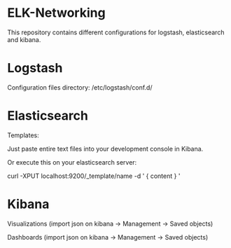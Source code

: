 # ELK-Networking
This repository contains different configurations for logstash, elasticsearch and kibana.

# Logstash
Configuration files directory: /etc/logstash/conf.d/

# Elasticsearch 
Templates: 

Just paste entire text files into your development console in Kibana.

Or execute this on your elasticsearch server:

curl -XPUT localhost:9200/_template/name -d '
{
content
}
'
# Kibana

Visualizations (import json on kibana -> Management -> Saved objects)

Dashboards (import json on kibana -> Management -> Saved objects)
  
